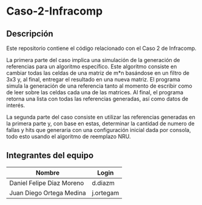 # Caso-2-Infracomp

## Descripción

Este repositorio contiene el código relacionado con el Caso 2 de Infracomp.

La primera parte del caso implica una simulación de la generación de referencias para un algoritmo específico. Este algoritmo consiste en cambiar todas las celdas de una matriz de m*n basándose en un filtro de 3x3 y, al final, entregar el resultado en una nueva matriz. El programa simula la generación de una referencia tanto al momento de escribir como de leer sobre las celdas cada una de las matrices. Al final, el programa retorna una lista con todas las referencias generadas, así como datos de interés.

La segunda parte del caso consiste en utilizar las referencias generadas en la primera parte y, con base en estas, determinar la cantidad de numero de fallas y hits que generaria con una configuración inicial dada por consola, todo esto usando el algoritmo de reemplazo NRU.

## Integrantes del equipo

| Nombre                  | Login   |
|---|---|
| Daniel Felipe Diaz Moreno | d.diazm |
| Juan Diego Ortega Medina | j.ortegam |
